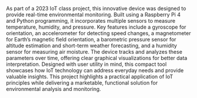 As part of a 2023 IoT class project, this innovative device was designed to provide real-time environmental monitoring. Built using a Raspberry Pi 4 and Python programming, it incorporates multiple sensors to measure temperature, humidity, and pressure. Key features include a gyroscope for orientation, an accelerometer for detecting speed changes, a magnetometer for Earth’s magnetic field orientation, a barometric pressure sensor for altitude estimation and short-term weather forecasting, and a humidity sensor for measuring air moisture. The device tracks and analyzes these parameters over time, offering clear graphical visualizations for better data interpretation. Designed with user utility in mind, this compact tool showcases how IoT technology can address everyday needs and provide valuable insights. This project highlights a practical application of IoT principles while delivering a marketable, functional solution for environmental analysis and monitoring.
